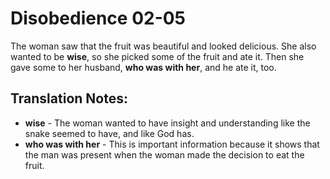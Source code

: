Disobedience 02-05
====================


The woman saw that the fruit was beautiful and looked delicious. She also
wanted to be **wise**, so she picked some of the fruit and ate it. Then
she gave some to her husband, **who was with her**, and he ate it, too.

Translation Notes:
------------------

-   **wise** - The woman wanted to have insight and understanding like
    the snake seemed to have, and like God has.
-   **who was with her** - This is important information because it
    shows that the man was present when the woman made the decision to
    eat the fruit.


